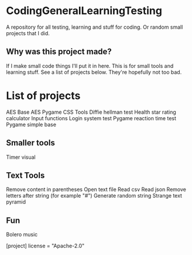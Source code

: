 # CodingGeneralLearningTesting
A repository for all testing, learning and stuff for coding. Or random small projects that I did.

## Why was this project made?
If I make small code things I'll put it in here. This is for small tools and learning stuff.
See a list of projects below. They're hopefully not too bad.

# List of projects
AES Base
AES Pygame
CSS Tools
Diffie hellman test
Health star rating calculator
Input functions
Login system test
Pygame reaction time test
Pygame simple base

## Smaller tools
Timer visual

## Text Tools
Remove content in parentheses
Open text file
Read csv
Read json
Remove letters after string (for example "#")
Generate random string
Strange text pyramid

## Fun
Bolero music

[project]
license = "Apache-2.0"